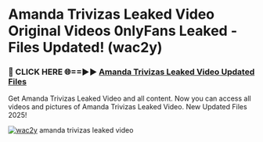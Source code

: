 # Amanda Trivizas Leaked Video Original Videos 0nlyFans Leaked - Files Updated! (wac2y)

<h3>🔴 CLICK HERE 🌐==►► <a href="https://tinyurl.com/ms9xzufz" rel="nofollow">Amanda Trivizas Leaked Video Updated Files</a></h3>

Get Amanda Trivizas Leaked Video and all content. Now you can access all videos and pictures of Amanda Trivizas Leaked Video. New Updated Files 2025!

[![wac2y](https://i.imgur.com/ppqm5kG.gif)](https://tinyurl.com/ms9xzufz)
amanda trivizas leaked video